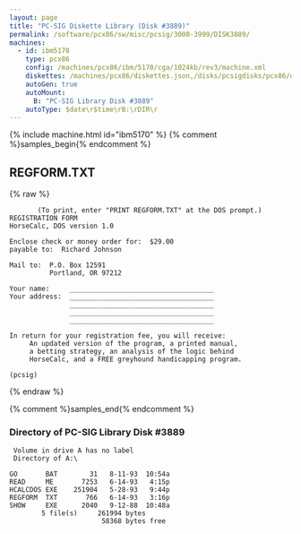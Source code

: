 ```yaml
---
layout: page
title: "PC-SIG Diskette Library (Disk #3889)"
permalink: /software/pcx86/sw/misc/pcsig/3000-3999/DISK3889/
machines:
  - id: ibm5170
    type: pcx86
    config: /machines/pcx86/ibm/5170/cga/1024kb/rev3/machine.xml
    diskettes: /machines/pcx86/diskettes.json,/disks/pcsigdisks/pcx86/diskettes.json
    autoGen: true
    autoMount:
      B: "PC-SIG Library Disk #3889"
    autoType: $date\r$time\rB:\rDIR\r
---
```


{% include machine.html id="ibm5170" %}
{% comment %}samples_begin{% endcomment %}

## REGFORM.TXT

{% raw %}
```
       (To print, enter "PRINT REGFORM.TXT" at the DOS prompt.)
REGISTRATION FORM
HorseCalc, DOS version 1.0 

Enclose check or money order for:  $29.00
payable to:  Richard Johnson 

Mail to:  P.O. Box 12591
          Portland, OR 97212

Your name:     ____________________________________
Your address:  ____________________________________
               ____________________________________
               ____________________________________
               ____________________________________

In return for your registration fee, you will receive:
     An updated version of the program, a printed manual,
     a betting strategy, an analysis of the logic behind
     HorseCalc, and a FREE greyhound handicapping program. 
     
(pcsig)
```
{% endraw %}

{% comment %}samples_end{% endcomment %}

### Directory of PC-SIG Library Disk #3889

     Volume in drive A has no label
     Directory of A:\

    GO       BAT        31   8-11-93  10:54a
    READ     ME       7253   6-14-93   4:15p
    HCALCDOS EXE    251904   5-28-93   9:44p
    REGFORM  TXT       766   6-14-93   3:16p
    SHOW     EXE      2040   9-12-88  10:48a
            5 file(s)     261994 bytes
                           58368 bytes free
